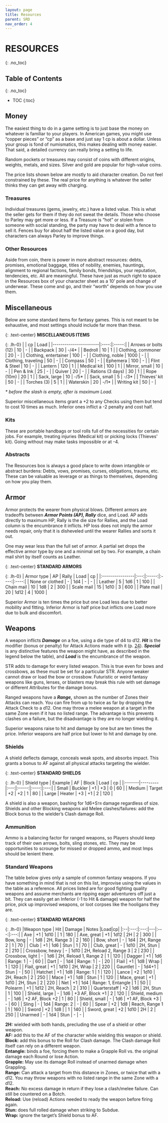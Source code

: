 ```yaml
---
layout: page
title: Resources
parent: SRD
nav_order: 4
---
```


# RESOURCES
{: .no_toc}

## Table of Contents
{: .no_toc}

- TOC
{:toc}

## Money

The easiest thing to do in a game setting is to just base the money on
whatever is familiar to your players. In American games, you might use
“copper pieces” or “cp” as a base and just say 1 cp is about a dollar.
Unless your group is fond of numismatics, this makes dealing with money
easier. That said, a detailed currency can really bring a setting to
life.

Random pockets or treasures may consist of coins with different origins,
weights, metals, and sizes. Silver and gold are popular for high-value
coins.

The price lists shown below are mostly to aid character creation. Do not
feel constrained by these. The real price for anything is whatever the
seller thinks they can get away with charging.



### Treasures

Individual treasures (gems, jewelry, etc.) have a listed value. This is
what the seller gets for them if they do not sweat the details. Those
who choose to Parley may get more or less. If a Treasure is “hot” or
stolen from someone with social standing, the party may have to deal
with a fence to sell it. Fences buy for about half the listed value on a
good day, but characters can always Parley to improve things.

### Other Resources

Aside from coin, there is power in more abstract resources: debts,
promises, emotional baggage, titles of nobility, enemies, hauntings,
alignment to regional factions, family bonds, friendships, your
reputation, tendencies, etc. All are meaningful. These have just as much
right to space in the Resources box of your character sheet as a 10’
pole and change of underwear. These come and go, and their “worth”
depends on how you use them.

##  Miscellaneous

Below are some standard items for fantasy games. This is not meant to be
exhaustive, and most settings should include far more than these.

{: .text-center}
**MISCELLANEOUS ITEMS**

{: .lh-0}
|                       | cp   | Load  |
|-----------------------|:----:|:-----:|
| Arrows or bolts (12)  | 10   | \-    |
| Backpack              | 30   | -/4\* |
| Bedroll               | 10   | 1     |
| Clothing, commoner    | 20   | \-    |
| Clothing, entertainer | 100  | \-    |
| Clothing, noble       | 1000 | \-    |
| Clothing, traveling   | 50   | \-    |
| Compass               | 50   | \-    |
| Ephemera              | 100  | \-    |
| Flint & Steel         | 10   | \-    |
| Lantern               | 120  | 1     |
| Medical kit           | 100  | 1     |
| Mirror, small         | 10   | \-    |
| Pen & Ink             | 25   | \-    |
| Quiver                | 20   | \-    |
| Rations (3 days)      | 30   | 1     |
| Rope (10m)            | 20   | 1     |
| Sack, large           | 10   | -/5\* |
| Sack, small           | 5    | -/3\* |
| Thieves’ kit          | 50   | \-    |
| Torches (3)           | 5    | 1     |
| Waterskin             | 20   | -/1\* |
| Writing kit           | 50   | \-    |

*\* before the slash is empty, after is maximum Load.*

Superior miscellaneous items grant a +2 to any Checks using them but
tend to cost 10 times as much. Inferior ones inflict a -2 penalty and
cost half.

### Kits

These are portable handbags or tool rolls full of the necessities for
certain jobs. For example, treating injuries (Medical kit) or picking
locks (Thieves’ kit). Going without may make tasks impossible or at -4.

### Abstracts

The Resources box is always a good place to write down intangible or
abstract burdens: Debts, vows, promises, curses, obligations, trauma,
etc. These can be valuable as leverage or as things to themselves,
depending on how you play them.

##  Armor

Armor protects the wearer from physical blows. Different armors are
tradeoffs between ***Armor Points (AP), Rally*** dice, and Load. AP adds
directly to maximum HP, Rally is the die size for Rallies, and the Load
column is the encumbrance it inflicts. HP loss does not imply the armor
needs repair, only that it is disheveled until the wearer Rallies and
sorts it out.

One may wear less than the full set of armor. A partial set drops the
effective armor type by one and a minimal set by two. For example, a
chain mail shirt by itself counts as Leather.

{: .text-center}
**STANDARD ARMORS**

{: .lh-0}
| Armor type         | AP  | Rally | Load | cp   |
|:----------------|:---:|:-----:|:----:|:----:|
| None or clothed | \-  | 1d4   | \-   | \-   |
| Leather         | 5   | 1d6   | 1    | 100  |
| Chain mail      | 10  | 1d8   | 2    | 300  |
| Scale mail      | 15  | 1d10  | 3    | 600  |
| Plate mail      | 20  | 1d12  | 4    | 1000 |

Superior Armor is ten times the price but one Load less due to better
mobility and fitting. Inferior Armor is half price but inflicts one Load
more due to bulk and discomfort.

##  Weapons

A weapon inflicts ***Damage*** on a foe, using a die type of d4 to d12.
***Hit*** is the modifier (bonus or penalty) for Attack Actions made
with it (p. [24](#attack-melee)). ***Special*** is any distinctive
features the weapon might have, as described in the legend below the
table), and ***Load*** is the encumbrance of the weapon.

<span style="text-transform:uppercase;">Str</span> adds to damage for every listed
weapon. This is true even for bows and crossbows, as these must be set
for a particular <span style="text-transform:uppercase;">Str</span>. Anyone weaker
cannot draw or load the bow or crossbow. Futuristic or weird fantasy
weapons like guns, lenses, or blasters may break this rule with set
damage or different Attributes for the damage bonus.

Ranged weapons have a ***Range,*** shown as the number of Zones their
Attacks can reach. You can fire from up to twice as far by dropping the
Attack Check to a d12. One may throw a melee weapon at a target in the
same Zone even if it has no listed range. The advantage is this prevents
clashes on a failure, but the disadvantage is they are no longer
wielding it.

Superior weapons raise to hit and damage by one but are ten times the
price. Inferior weapons are half price but lower to hit and damage by
one.

### Shields

A shield deflects damage, conceals weak spots, and absorbs impact. This
grants a bonus to AF against all physical attacks targeting the wielder.

{: .text-center}
**STANDARD SHIELDS**

{: .lh-0}
| Shield type | Example | AF  | Block | Load | cp  |
|:-------|---------|:---:|:-----:|:----:|:---:|
| Small  | Buckler | +1  | +3    | 0    | 60  |
| Medium | Target  | +2  | +2    | 1    | 80  |
| Large  | Heater  | +3  | +1    | 2    | 120 |

A shield is also a weapon, bashing for 1d6<span
class="smallcaps">+Str</span> damage regardless of size. Shields and
other Blocking weapons aid Melee clashes/failures: add the Block bonus
to the wielder’s Clash damage Roll.

### Ammunition

Ammo is a balancing factor for ranged weapons, so Players should keep
track of their own arrows, bolts, sling stones, etc. They may be
opportunities to scrounge for missed or dropped ammo, and most Imps
should be lenient there.

### Standard Weapons

The table below gives only a sample of common fantasy weapons. If you
have something in mind that is not on this list, improvise using the
values in the table as a reference. All prices listed are for good
fighting quality weapons and assume merchants are ripping eager
adventurers off just a bit. They can easily get an Inferior (-1 to Hit &
damage) weapon for half the price, pick up improvised weapons, or loot
corpses like the hooligans they are.

{: .text-center}
**STANDARD WEAPONS**

{: .lh-0}
|Weapon type |     Hit    |     Damage    |     Notes    |Load|cp|
|:--|:---:|:---:|---|:---:|:---:|
|     Axe    |     +1    |     1d10    |          |     1    |     180    |
|     Axe, great    |     +1    |     1d12    |     2H    |     2    |     300    |
|     Bow, long    |     -    |     1d8    |     2H, Range 3    |     2    |     160    |
|     Bow, short    |     -    |     1d4    |     2H, Range 2    |     1    |     70    |
|     Club    |     +1    |     1d6    |     Stun    |     1    |     70    |
|     Club, great    |     -    |     1d10    |     2H, Stun    |     2    |     210    |
|     Crossbow, heavy    |     -    |     1d10    |     2H, Reload 2, Range 3    |     2    |     230    |
|     Crossbow, light    |     -    |     1d6    |     2H, Reload 1, Range 2    |     1    |     120    |
|     Dagger    |     +1    |     1d6    |     Range: 1    |     -    |     60    |
|     Dart    |     -    |     1d4    |     Range: 1    |     -    |     20    |
|     Flail    |     +1    |     1d8    |     Wrap    |     1    |     120    |
|     Flail, great    |     +1    |     1d10    |     2H, Wrap    |     2    |     220    |
|     Gauntlet    |     -    |     1d4+1    |     Stun    |     -    |     50    |
|     Hatchet    |     +1    |     1d8    |     Range: 1    |     1    |     120    |
|     Lance    |     +2    |     1d10    |     2H, Reach    |     2    |     250    |
|     Mace    |     +1    |     1d8    |     Stun    |     1    |     120    |
|     Mace, great    |     +1    |     1d10    |     2H, Stun    |     2    |     220    |
|     Net    |     +1    |     1d4    |     Range: 1, Entangle    |     1    |     50    |
|     Polearm    |     +1    |     1d12    |     2H, Reach    |     2    |     310    |
|     Quarterstaff    |     +2    |     1d6    |     2H, Stun    |     1    |     100    |
|     Shield, large    |     -    |     1d6    |     +3 AF, Block +1    |     2    |     120    |
|     Shield, medium    |     -    |     1d6    |     +2 AF, Block +2    |     1    |     80    |
|     Shield, small    |     -    |     1d6    |     +1 AF, Block +3    |     -    |     60    |
|     Sling    |     -    |     1d4    |     Range: 2    |     -    |     60    |
|     Spear    |     +2    |     1d8    |     Reach, Range 1    |     1    |     160    |
|     Sword    |     +2    |     1d8    |          |     1    |     140    |
|     Sword, great    |     +2    |     1d10    |     2H    |     2    |     250    |
|     Unarmed    |     -    |     1d4    |     Stun    |     -    |     -    |

**2H:** wielded with both hands, precluding the use of a shield or other
weapon. \
**AF:** add this to the AF of the character while wielding this weapon
or shield. \
**Block:** add this bonus to the Roll for Clash damage. The Clash damage
Roll itself can rely on a different weapon. \
**Entangle:** binds a foe, forcing them to make a Grapple Roll vs. the
original damage each Round or lose Action. \
**Grapple:** May use its damage Roll instead of unarmed damage when
Grappling. \
**Range:** Can attack a target from this distance in Zones, or twice
that with a d12. You may throw weapons with no listed range in the same
Zone with a d12. \
**Reach:** No excess damage in return if they lose a clash/melee
failure. Can still be countered on a Botch. \
**Reload:** Use (reload) Actions needed to ready the weapon before
firing again. \
**Stun:** does full rolled damage when striking to Subdue. \
**Wrap:** ignore the target’s Shield bonus to AF.
